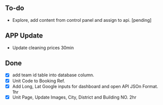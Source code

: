 ## To-do

- Explore, add content from control panel and assign to api. [pending]


## APP Update
- Update cleaning prices 30min

## Done
- [x] add team id table into database column. 
- [x] Unit Code to Booking Ref.
- [x] Add Long, Lat Google inputs for dashboard and open API JSOn Format. 1hr
- [x] Unit Page, Update Images, City, District and Building NO. 2hr